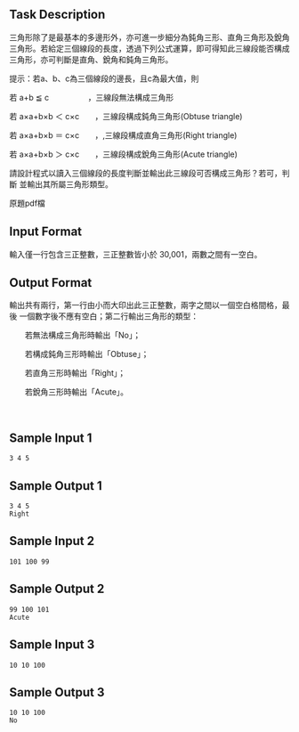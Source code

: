 ## Task Description

三角形除了是最基本的多邊形外，亦可進一步細分為鈍角三形、直角三角形及銳角三角形。若給定三個線段的長度，透過下列公式運算，即可得知此三線段能否構成三角形，亦可判斷是直角、銳角和鈍角三角形。

提示：若a、b、c為三個線段的邊長，且c為最大值，則

若 a+b ≦ c　　　　　，三線段無法構成三角形

若 a×a+b×b ＜ c×c　　，三線段構成鈍角三角形(Obtuse triangle)

若 a×a+b×b ＝ c×c　　，,三線段構成直角三角形(Right triangle)

若 a×a+b×b ＞ c×c　　，三線段構成銳角三角形(Acute triangle)

請設計程式以讀入三個線段的長度判斷並輸出此三線段可否構成三角形？若可，判斷 並輸出其所屬三角形類型。

 

原題pdf檔

 

## Input Format

<p>輸入僅一行包含三正整數，三正整數皆小於 30,001，兩數之間有一空白。</p>

## Output Format

<p>輸出共有兩行，第一行由小而大印出此三正整數，兩字之間以一個空白格間格，最後 一個數字後不應有空白；第二行輸出三角形的類型：</p>
<p>　　若無法構成三角形時輸出「No」；</p>
<p>　　若構成鈍角三形時輸出「Obtuse」；</p>
<p>　　若直角三形時輸出「Right」；</p>
<p>　　若銳角三形時輸出「Acute」。</p>
<p>&nbsp;</p>

## Sample Input 1

    3 4 5

## Sample Output 1

    3 4 5
    Right

## Sample Input 2

    101 100 99

## Sample Output 2

    99 100 101
    Acute

## Sample Input 3

    10 10 100

## Sample Output 3

    10 10 100
    No
